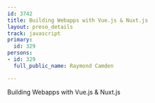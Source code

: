 ```yaml
---
id: 3742
title: Building Webapps with Vue.js & Nuxt.js
layout: preso_details
track: javascript
primary:
  id: 329
persons:
- id: 329
  full_public_name: Raymond Camden

---
```

Building Webapps with Vue.js & Nuxt.js